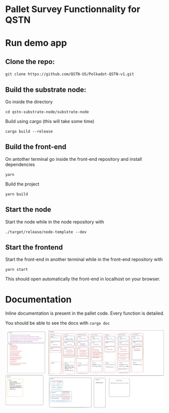 # Pallet Survey Functionnality for QSTN

# Run demo app

## Clone the repo:

`git clone https://github.com/QSTN-US/Polkadot-QSTN-v1.git`

## Build the substrate node:
Go inside the directory

`cd qstn-substrate-node/substrate-node`

Build using cargo (this will take some time)

`cargo build --release`

## Build the front-end
On antother terminal go inside the front-end repository and install dependencies

`yarn`

Build the project

`yarn build`

## Start the node
Start the node while in the node repository with

`./target/release/node-template --dev`

## Start the frontend
Start the front-end in another terminal while in the front-end repository with

`yarn start`

This should open automatically the front-end in localhost on your browser.

# Documentation

Inline documentation is present in the pallet code. Every function is detailed. 

You should be able to see the docs with `cargo doc`


![High Level Overview](overview.png)